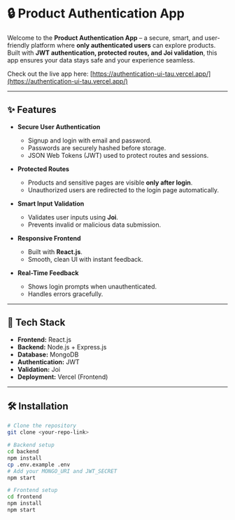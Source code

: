 # 🔒 Product Authentication App

Welcome to the **Product Authentication App** – a secure, smart, and user-friendly platform where **only authenticated users** can explore products. Built with **JWT authentication, protected routes, and Joi validation**, this app ensures your data stays safe and your experience seamless.  

Check out the live app here: [https://authentication-ui-tau.vercel.app/](https://authentication-ui-tau.vercel.app/)

---

## ✨ Features

- **Secure User Authentication**
  - Signup and login with email and password.
  - Passwords are securely hashed before storage.
  - JSON Web Tokens (JWT) used to protect routes and sessions.

- **Protected Routes**
  - Products and sensitive pages are visible **only after login**.
  - Unauthorized users are redirected to the login page automatically.

- **Smart Input Validation**
  - Validates user inputs using **Joi**.
  - Prevents invalid or malicious data submission.

- **Responsive Frontend**
  - Built with **React.js**.
  - Smooth, clean UI with instant feedback.

- **Real-Time Feedback**
  - Shows login prompts when unauthenticated.
  - Handles errors gracefully.

---

## 🚀 Tech Stack

- **Frontend:** React.js  
- **Backend:** Node.js + Express.js  
- **Database:** MongoDB  
- **Authentication:** JWT  
- **Validation:** Joi  
- **Deployment:** Vercel (Frontend)

---

## 🛠 Installation

```bash
# Clone the repository
git clone <your-repo-link>

# Backend setup
cd backend
npm install
cp .env.example .env
# Add your MONGO_URI and JWT_SECRET
npm start

# Frontend setup
cd frontend
npm install
npm start
